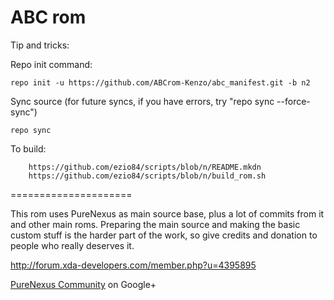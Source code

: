 ABC rom
=====================

Tip and tricks:

Repo init command:

	repo init -u https://github.com/ABCrom-Kenzo/abc_manifest.git -b n2

Sync source (for future syncs, if you have errors, try "repo sync --force-sync")

	repo sync

To build:

        https://github.com/ezio84/scripts/blob/n/README.mkdn
        https://github.com/ezio84/scripts/blob/n/build_rom.sh


=====================

This rom uses PureNexus as main source base, plus a lot of commits from it and other main roms.
Preparing the main source and making the basic custom stuff is the harder part of the work, so give credits and donation to people who really deserves it. 


http://forum.xda-developers.com/member.php?u=4395895


[PureNexus Community](https://plus.google.com/u/0/communities/103055954354785266764) on Google+


